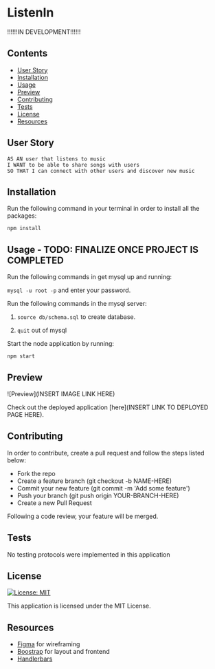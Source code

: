 
# ListenIn

!!!!!!IN DEVELOPMENT!!!!!!

## Contents

- [User Story](#user_story)
- [Installation](#installation)
- [Usage](#usage)
- [Preview](#preview)
- [Contributing](#contributing)
- [Tests](#tests)
- [License](#license)
- [Resources](#resources)

## User Story

````
AS AN user that listens to music
I WANT to be able to share songs with users
SO THAT I can connect with other users and discover new music
````

## Installation

Run the following command in your terminal in order to install all the packages:

`npm install`

## Usage - TODO: FINALIZE ONCE PROJECT IS COMPLETED

Run the following commands in get mysql up and running: 

`mysql -u root -p` and enter your password.

Run the following commands in the mysql server: 

1. `source db/schema.sql` to create database.

2. `quit` out of mysql

Start the node application by running: 

`npm start`

## Preview

![Preview](INSERT IMAGE LINK HERE)

Check out the deployed application [here](INSERT LINK TO DEPLOYED PAGE HERE).

## Contributing

In order to contribute, create a pull request and follow the steps listed below:

- Fork the repo
- Create a feature branch (git checkout -b NAME-HERE)
- Commit your new feature (git commit -m 'Add some feature')
- Push your branch (git push origin YOUR-BRANCH-HERE)
- Create a new Pull Request

Following a code review, your feature will be merged.

## Tests

No testing protocols were implemented in this application

## License

[![License: MIT](https://img.shields.io/badge/License-MIT-yellow.svg)](https://opensource.org/licenses/MIT)

This application is licensed under the MIT License.

## Resources

* [Figma](https://www.figma.com/files/recent?fuid=1126665366795630568) for wireframing
* [Boostrap](https://getbootstrap.com/) for layout and frontend
* [Handlerbars](https://www.npmjs.com/package/express-handlebars)
